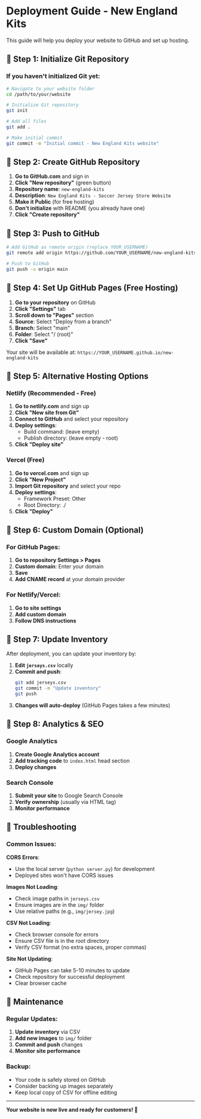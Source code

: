 # Deployment Guide - New England Kits

This guide will help you deploy your website to GitHub and set up hosting.

## 🚀 Step 1: Initialize Git Repository

### If you haven't initialized Git yet:
```bash
# Navigate to your website folder
cd /path/to/your/website

# Initialize Git repository
git init

# Add all files
git add .

# Make initial commit
git commit -m "Initial commit - New England Kits website"
```

## 🚀 Step 2: Create GitHub Repository

1. **Go to GitHub.com** and sign in
2. **Click "New repository"** (green button)
3. **Repository name**: `new-england-kits`
4. **Description**: `New England Kits - Soccer Jersey Store Website`
5. **Make it Public** (for free hosting)
6. **Don't initialize** with README (you already have one)
7. **Click "Create repository"**

## 🚀 Step 3: Push to GitHub

```bash
# Add GitHub as remote origin (replace YOUR_USERNAME)
git remote add origin https://github.com/YOUR_USERNAME/new-england-kits.git

# Push to GitHub
git push -u origin main
```

## 🚀 Step 4: Set Up GitHub Pages (Free Hosting)

1. **Go to your repository** on GitHub
2. **Click "Settings"** tab
3. **Scroll down to "Pages"** section
4. **Source**: Select "Deploy from a branch"
5. **Branch**: Select "main"
6. **Folder**: Select "/ (root)"
7. **Click "Save"**

Your site will be available at: `https://YOUR_USERNAME.github.io/new-england-kits`

## 🚀 Step 5: Alternative Hosting Options

### Netlify (Recommended - Free)
1. **Go to netlify.com** and sign up
2. **Click "New site from Git"**
3. **Connect to GitHub** and select your repository
4. **Deploy settings**:
   - Build command: (leave empty)
   - Publish directory: (leave empty - root)
5. **Click "Deploy site"**

### Vercel (Free)
1. **Go to vercel.com** and sign up
2. **Click "New Project"**
3. **Import Git repository** and select your repo
4. **Deploy settings**:
   - Framework Preset: Other
   - Root Directory: ./
5. **Click "Deploy"**

## 🚀 Step 6: Custom Domain (Optional)

### For GitHub Pages:
1. **Go to repository Settings > Pages**
2. **Custom domain**: Enter your domain
3. **Save**
4. **Add CNAME record** at your domain provider

### For Netlify/Vercel:
1. **Go to site settings**
2. **Add custom domain**
3. **Follow DNS instructions**

## 🚀 Step 7: Update Inventory

After deployment, you can update your inventory by:

1. **Edit `jerseys.csv`** locally
2. **Commit and push**:
   ```bash
   git add jerseys.csv
   git commit -m "Update inventory"
   git push
   ```
3. **Changes will auto-deploy** (GitHub Pages takes a few minutes)

## 🚀 Step 8: Analytics & SEO

### Google Analytics
1. **Create Google Analytics account**
2. **Add tracking code** to `index.html` head section
3. **Deploy changes**

### Search Console
1. **Submit your site** to Google Search Console
2. **Verify ownership** (usually via HTML tag)
3. **Monitor performance**

## 🚀 Troubleshooting

### Common Issues:

**CORS Errors**: 
- Use the local server (`python server.py`) for development
- Deployed sites won't have CORS issues

**Images Not Loading**:
- Check image paths in `jerseys.csv`
- Ensure images are in the `img/` folder
- Use relative paths (e.g., `img/jersey.jpg`)

**CSV Not Loading**:
- Check browser console for errors
- Ensure CSV file is in the root directory
- Verify CSV format (no extra spaces, proper commas)

**Site Not Updating**:
- GitHub Pages can take 5-10 minutes to update
- Check repository for successful deployment
- Clear browser cache

## 🚀 Maintenance

### Regular Updates:
1. **Update inventory** via CSV
2. **Add new images** to `img/` folder
3. **Commit and push** changes
4. **Monitor site performance**

### Backup:
- Your code is safely stored on GitHub
- Consider backing up images separately
- Keep local copy of CSV for offline editing

---

**Your website is now live and ready for customers! 🎉**
